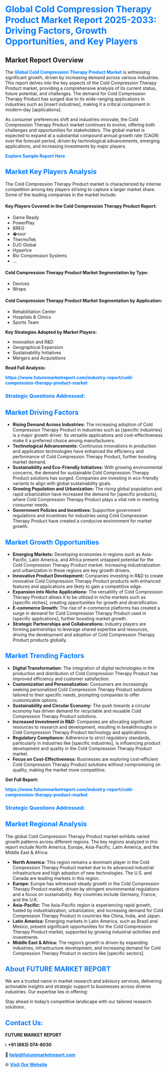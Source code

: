 <h1 style="color: #007BFF;">Global Cold Compression Therapy Product Market Report 2025-2033: Driving Factors, Growth Opportunities, and Key Players</h1>

<section id="overview">
<h2>Market Report Overview</h2>
<p>The <a href="https://www.futuremarketreport.com/industry-report/cold-compression-therapy-product-market" style="color: #007BFF; text-decoration: none;"><strong>Global Cold Compression Therapy Product Market</strong></a> is witnessing significant growth, driven by increasing demand across various industries. This report delves into the key aspects of the Cold Compression Therapy Product market, providing a comprehensive analysis of its current status, future potential, and challenges. The demand for Cold Compression Therapy Product has surged due to its wide-ranging applications in industries such as [insert industries], making it a critical component in modern-day [applications].</p>
<p>As consumer preferences shift and industries innovate, the Cold Compression Therapy Product market continues to evolve, offering both challenges and opportunities for stakeholders. The global market is expected to expand at a substantial compound annual growth rate (CAGR) over the forecast period, driven by technological advancements, emerging applications, and increasing investments by major players.</p>
</section>

<section id="overview">
<p><a href="https://www.futuremarketreport.com/request-sample/reportId=102740" style="color: #007BFF; text-decoration: none;"><strong>Explore Sample Report Here</strong></a></p>
</section>

<section id="key-players">
<h2 style="color: #007BFF;">Market Key Players Analysis</h2>
<p>The Cold Compression Therapy Product market is characterized by intense competition among key players striving to capture a larger market share. Some of the leading companies in the market include:</p>
<h4>Key Players Covered in the Cold Compression Therapy Product Report:</h4>
<ul><li>Game Ready</li><li>PowerPlay</li><li>BREG</li><li>�ssur</li><li>ThermoTek</li><li>DJO Global</li><li>HyperIce</li><li>Bio Compression Systems</li><li>...</li></ul>
<h4>Cold Compression Therapy Product Market Segmentation by Type:</h4>
<ul><li>Devices</li><li>Wraps</li></ul>

<h4>Cold Compression Therapy Product Market Segmentation by Application:</h4>
<ul><li>Rehabilitation Center</li><li>Hospitals &amp; Clinics</li><li>Sports Team</li></ul>
<p><strong>Key Strategies Adopted by Market Players:</strong></p>
<ul>
<li>Innovation and R&D</li>
<li>Geographical Expansion</li>
<li>Sustainability Initiatives</li>
<li>Mergers and Acquisitions</li>
</ul>
</section>

<section>
<p><strong>Read Full Analysis: </strong></p><a href="https://www.futuremarketreport.com/industry-report/cold-compression-therapy-product-market" style="color: #007BFF; text-decoration: none;"><strong>https://www.futuremarketreport.com/industry-report/cold-compression-therapy-product-market</strong></a>
<h3 style="color: #007BFF;">Strategic Questions Addressed:</h3>
</section>

<section id="driving-factors">
<h2 style="color: #007BFF;">Market Driving Factors</h2>
<ul>
<li><strong>Rising Demand Across Industries:</strong> The increasing adoption of Cold Compression Therapy Product in industries such as [specific industries] is a major growth driver. Its versatile applications and cost-effectiveness make it a preferred choice among manufacturers.</li>
<li><strong>Technological Advancements:</strong> Continuous innovations in production and application technologies have enhanced the efficiency and performance of Cold Compression Therapy Product, further boosting market demand.</li>
<li><strong>Sustainability and Eco-Friendly Initiatives:</strong> With growing environmental concerns, the demand for sustainable Cold Compression Therapy Product solutions has surged. Companies are investing in eco-friendly variants to align with global sustainability goals.</li>
<li><strong>Growing Population and Urbanization:</strong> The rising global population and rapid urbanization have increased the demand for [specific products], where Cold Compression Therapy Product plays a vital role in meeting consumer needs.</li>
<li><strong>Government Policies and Incentives:</strong> Supportive government regulations and incentives for industries using Cold Compression Therapy Product have created a conducive environment for market growth.</li>
</ul>
</section>

<section id="growth-opportunities">
<h2 style="color: #007BFF;">Market Growth Opportunities</h2>
<ul>
<li><strong>Emerging Markets:</strong> Developing economies in regions such as Asia-Pacific, Latin America, and Africa present untapped potential for the Cold Compression Therapy Product market. Increasing industrialization and urbanization in these regions are key growth drivers.</li>
<li><strong>Innovative Product Development:</strong> Companies investing in R&D to create innovative Cold Compression Therapy Product products with enhanced features and applications are likely to gain a competitive edge.</li>
<li><strong>Expansion into Niche Applications:</strong> The versatility of Cold Compression Therapy Product allows it to be utilized in niche markets such as [specific niches], creating opportunities for growth and diversification.</li>
<li><strong>E-commerce Growth:</strong> The rise of e-commerce platforms has created a surge in demand for Cold Compression Therapy Product used in [specific applications], further boosting market growth.</li>
<li><strong>Strategic Partnerships and Collaborations:</strong> Industry players are forming partnerships to leverage shared expertise and resources, driving the development and adoption of Cold Compression Therapy Product products globally.</li>
</ul>
</section>

<section id="trending-factors">
<h2 style="color: #007BFF;">Market Trending Factors</h2>
<ul>
<li><strong>Digital Transformation:</strong> The integration of digital technologies in the production and distribution of Cold Compression Therapy Product has improved efficiency and customer satisfaction.</li>
<li><strong>Customization and Personalization:</strong> Consumers are increasingly seeking personalized Cold Compression Therapy Product solutions tailored to their specific needs, prompting companies to offer customizable options.</li>
<li><strong>Sustainability and Circular Economy:</strong> The push towards a circular economy has driven demand for recyclable and reusable Cold Compression Therapy Product solutions.</li>
<li><strong>Increased Investment in R&D:</strong> Companies are allocating significant resources to research and development, resulting in breakthroughs in Cold Compression Therapy Product technology and applications.</li>
<li><strong>Regulatory Compliance:</strong> Adherence to strict regulatory standards, particularly in industries like [specific industries], is influencing product development and quality in the Cold Compression Therapy Product market.</li>
<li><strong>Focus on Cost-Effectiveness:</strong> Businesses are exploring cost-efficient Cold Compression Therapy Product solutions without compromising on quality, making the market more competitive.</li>
</ul>
</section>

<section>
<p><strong>Get Full Report: </strong></p><a href="https://www.futuremarketreport.com/industry-report/cold-compression-therapy-product-market" style="color: #007BFF; text-decoration: none;"><strong>https://www.futuremarketreport.com/industry-report/cold-compression-therapy-product-market</strong></a>
<h3 style="color: #007BFF;">Strategic Questions Addressed:</h3>
</section>


<section id="regional-analysis">
<h2 style="color: #007BFF;">Market Regional Analysis</h2>
<p>The global Cold Compression Therapy Product market exhibits varied growth patterns across different regions. The key regions analyzed in this report include North America, Europe, Asia-Pacific, Latin America, and the Middle East & Africa:</p>
<ul>
<li><strong>North America:</strong> This region remains a dominant player in the Cold Compression Therapy Product market due to its advanced industrial infrastructure and high adoption of new technologies. The U.S. and Canada are leading markets in this region.</li>
<li><strong>Europe:</strong> Europe has witnessed steady growth in the Cold Compression Therapy Product market, driven by stringent environmental regulations and a focus on sustainability. Key countries include Germany, France, and the U.K.</li>
<li><strong>Asia-Pacific:</strong> The Asia-Pacific region is experiencing rapid growth, fueled by industrialization, urbanization, and increasing demand for Cold Compression Therapy Product in countries like China, India, and Japan.</li>
<li><strong>Latin America:</strong> Emerging markets in Latin America, such as Brazil and Mexico, present significant opportunities for the Cold Compression Therapy Product market, supported by growing industrial activities and investments.</li>
<li><strong>Middle East & Africa:</strong> The region’s growth is driven by expanding industries, infrastructure development, and increasing demand for Cold Compression Therapy Product in sectors like [specific sectors].</li>
</ul>
</section>

<footer>
<h2 style="color: #007BFF;">About FUTURE MARKET REPORT</h2>
<p>We are a trusted name in market research and advisory services, delivering actionable insights and strategic support to businesses across diverse industries. Our expertise lies in offering:</p>

<p>Stay ahead in today’s competitive landscape with our tailored research solutions.</p>

<h2 style="color: #007BFF;">Contact Us:</h2>
<p><strong>FUTURE MARKET REPORT</strong></p>
<p>📞 <strong>+91 (883) 074-8030</strong></p>
<p>📧 <strong><a href="mailto:help@futuremarketreport.com" style="color: #007BFF;">help@futuremarketreport.com</a></strong></p>
<p>🌐 <strong><a href="https://www.futuremarketreport.com/" style="color: #007BFF;">Visit Our Website</a></strong></p>
</footer>